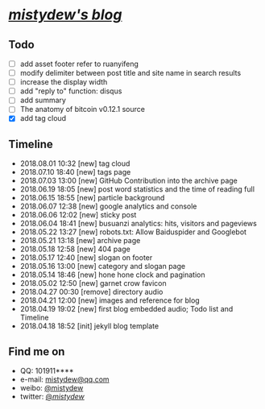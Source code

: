 # [_mistydew's blog_](https://mistydew.github.io)

## Todo
- [ ] add asset footer refer to ruanyifeng
- [ ] modify delimiter between post title and site name in search results
- [ ] increase the display width
- [ ] add "reply to" function: disqus
- [ ] add summary
- [ ] The anatomy of bitcoin v0.12.1 source
- [x] add tag cloud

## Timeline
* 2018.08.01 10:32 [new] tag cloud
* 2018.07.10 18:40 [new] tags page
* 2018.07.03 13:00 [new] GitHub Contribution into the archive page
* 2018.06.19 18:05 [new] post word statistics and the time of reading full
* 2018.06.15 18:55 [new] particle background
* 2018.06.07 12:38 [new] google analytics and console
* 2018.06.06 12:02 [new] sticky post
* 2018.06.04 18:41 [new] busuanzi analytics: hits, visitors and pageviews
* 2018.05.22 13:27 [new] robots.txt: Allow Baiduspider and Googlebot
* 2018.05.21 13:18 [new] archive page
* 2018.05.18 12:58 [new] 404 page
* 2018.05.17 12:40 [new] slogan on footer
* 2018.05.16 13:00 [new] category and slogan page
* 2018.05.14 18:46 [new] hone hone clock and pagination
* 2018.05.02 12:50 [new] garnet crow favicon
* 2018.04.27 00:30 [remove] directory audio
* 2018.04.21 12:00 [new] images and reference for blog
* 2018.04.19 19:02 [new] first blog embedded audio; Todo list and Timeline
* 2018.04.18 18:52 [init] jekyll blog template

## Find me on

* QQ: 101911****
* e-mail: mistydew@qq.com
* weibo: [@mistydew](https://weibo.com/mistydew)
* twitter: [@_mistydew_](https://twitter.com/_mistydew_)
